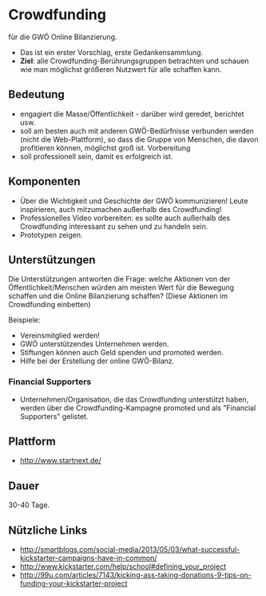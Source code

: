 # Crowdfunding
für die GWÖ Online Bilanzierung.

* Das ist ein erster Vorschlag, erste Gedankensammlung.
* **Ziel**: alle Crowdfunding-Berührungsgruppen betrachten und schauen wie man möglichst größeren Nutzwert für alle schaffen kann.

## Bedeutung

* engagiert die Masse/Öffentlichkeit - darüber wird geredet, berichtet usw.
* soll am besten auch mit anderen GWÖ-Bedürfnisse verbunden werden (nicht die Web-Plattform), so dass die Gruppe von Menschen, die davon profitieren können, möglichst groß ist.
Vorbereitung
* soll professionell sein, damit es erfolgreich ist.

## Komponenten

* Über die Wichtigkeit und Geschichte der GWÖ kommunizieren! Leute inspirieren, auch mitzumachen außerhalb des Crowdfunding!
* Professionelles Video vorbereiten: es sollte auch außerhalb des Crowdfunding interessant zu sehen und zu handeln sein.
* Prototypen zeigen.

## Unterstützungen

Die Unterstützungen antworten die Frage: welche Aktionen von der Öffentlichkeit/Menschen würden am meisten Wert für die Bewegung schaffen und die Online Bilanzierung schaffen? (Diese Aktionen im Crowdfunding einbetten)

Beispiele:

* Vereinsmitglied werden!
* GWÖ unterstützendes Unternehmen werden.
* Stiftungen können auch Geld spenden und promoted werden.
* Hilfe bei der Erstellung der online GWÖ-Bilanz.

### Financial Supporters

* Unternehmen/Organisation, die das Crowdfunding unterstützt haben, werden über die Crowdfunding-Kampagne promoted und als "Financial Supporters" gelistet.

## Plattform

* http://www.startnext.de/

## Dauer

30-40 Tage.

## Nützliche Links

* http://smartblogs.com/social-media/2013/05/03/what-successful-kickstarter-campaigns-have-in-common/
* http://www.kickstarter.com/help/school#defining_your_project
* http://99u.com/articles/7143/kicking-ass-taking-donations-9-tips-on-funding-your-kickstarter-project
